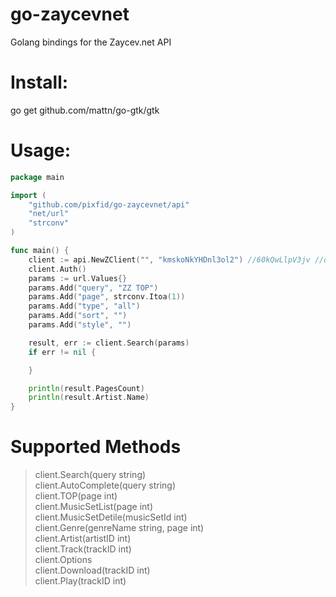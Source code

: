 # go-zaycevnet
Golang bindings for the Zaycev.net API

# Install: <br/>

go get github.com/mattn/go-gtk/gtk <br/>

# Usage:<br/>

```go
package main

import (
	"github.com/pixfid/go-zaycevnet/api"
	"net/url"
	"strconv"
)

func main() {
	client := api.NewZClient("", "kmskoNkYHDnl3ol2") //60kQwLlpV3jv //d7DVaaELv
	client.Auth()
	params := url.Values{}
	params.Add("query", "ZZ TOP")
	params.Add("page", strconv.Itoa(1))
	params.Add("type", "all")
	params.Add("sort", "")
	params.Add("style", "")

	result, err := client.Search(params)
	if err != nil {

	}

	println(result.PagesCount)
	println(result.Artist.Name)
}
```

# Supported Methods<br/>
>client.Search(query string)<br/>
>client.AutoComplete(query string)<br/>
>client.TOP(page int)<br/>
>client.MusicSetList(page int)<br/>
>client.MusicSetDetile(musicSetId int)<br/>
>client.Genre(genreName string, page int)<br/>
>client.Artist(artistID int)<br/>
>client.Track(trackID int)<br/>
>client.Options<br/>
>client.Download(trackID int)<br/>
>client.Play(trackID int)<br/>
